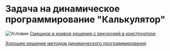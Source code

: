 # Задача на динамическое программирование "Калькулятор"
![Условие](https://i.ibb.co/MfZtmpS/2020-07-08-14-59-04.png)
[Смешное и кривое решение с рекурсией в конструкторе](https://github.com/Drauggy/Stepik_algorithm_course/blob/master/src/com/stepik/algo/Calc.java)


[Хорошее решение методом динамического программирования](https://github.com/Drauggy/Stepik_algorithm_course/blob/master/src/com/stepik/algo/optimumCalc.java)
